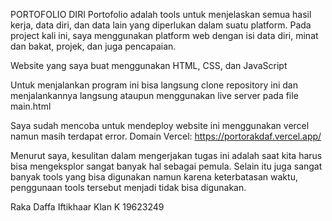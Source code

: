 PORTOFOLIO DIRI
Portofolio adalah tools untuk menjelaskan semua hasil kerja, data diri, dan data lain yang diperlukan dalam suatu platform.
Pada project kali ini, saya menggunakan platform web dengan isi data diri, minat dan bakat, projek, dan juga pencapaian.

Website yang saya buat menggunakan HTML, CSS, dan JavaScript

Untuk menjalankan program ini bisa langsung clone repository ini dan menjalankannya langsung ataupun menggunakan live server pada file main.html

Saya sudah mencoba untuk mendeploy website ini menggunakan vercel namun masih terdapat error.
Domain Vercel:
https://portorakdaf.vercel.app/

Menurut saya, kesulitan dalam mengerjakan tugas ini adalah saat kita harus bisa mengeksplor sangat banyak hal sebagai pemula.
Selain itu juga sangat banyak tools yang bisa digunakan namun karena keterbatasan waktu, penggunaan tools tersebut menjadi tidak bisa digunakan.

Raka Daffa Iftikhaar
Klan K
19623249
